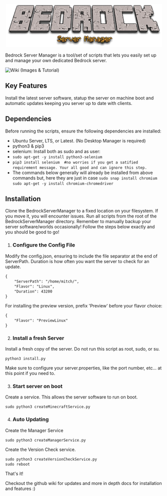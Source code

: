 <p align="center">
    <img src="Bedrock.png" width="500">
</p>
Bedrock Server Manager is a tool/set of scripts that lets you easily set up and manage your own dedicated Bedrock server.

![Wiki (Images & Tutorial)](https://github.com/mitch344/Minecraft-BedrockServerManager/wiki)

## Key Features
Install the latest server software, statup the server on machine boot and automatic updates keeping you server up to date with clients.

## Dependencies

Before running the scripts, ensure the following dependencies are installed:
- Ubuntu Server, LTS, or Latest. (No Desktop Manager is required)
- python3 & pip3
- selenium: Install both as sudo and as user:
- ```sudo apt-get -y install python3-selenium```
- ```pip3 install selenium  #no worries if you get a satified requirement message. Your all good and can ignore this step.```
- The commands below generally will already be installed from above commands but, here they are just in case
```sudo snap install chromium```
```sudo apt-get -y install chromium-chromedriver```
## Installation

Clone the BedrockServerManager to a fixed location on your filesystem. If you move it, you will encounter issues. Run all scripts from the root of the BedrockServerManager directory. Remember to manually backup your server software/worlds occasionally! Follow the steps below exactly and you should be good to go!

1. ### Configure the Config File
Modify the config.json, ensuring to include the file separator at the end of ServerPath. Duration is how often you want the server to check for an update.

```
{
    "ServerPath": "/home/mitch/",
    "Flavor": "Linux",
    "Duration": 43200
}
```

For installing the preview version, prefix 'Preview' before your flavor choice:

```
{
    "Flavor": "PreviewLinux"
}
```

2. ### Install a fresh Server

Install a fresh copy of the server. Do not run this script as root, sudo, or su.

```
python3 install.py
```

Make sure to configure your server.properties, like the port number, etc... at this point if you need to.

3. ### Start server on boot

Create a service. This allows the server software to run on boot.

```
sudo python3 createMinecraftService.py
```

4. ### Auto Updating
Create the Manager Service
```
sudo python3 createManagerService.py
```

Create the Version Check service.

```
sudo python3 createVersionCheckService.py
sudo reboot
```
That's it!

Checkout the github wiki for updates and more in depth docs for installation and features :)
